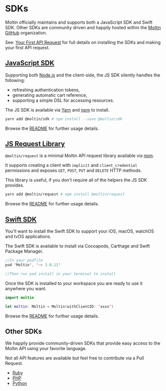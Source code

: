 # SDKs

Moltin officially maintains and supports both a JavaScript SDK and Swift SDK. Other SDKs are community driven and happily hosted within the [Moltin GitHub](https://github.com/moltin) organization.

See: [Your First API Request](../your-first-api-request/) for full details on installing the SDKs and making your first API request.

## [JavaScript SDK](https://github.com/moltin/js-sdk)

Supporting both [Node.js](https://nodejs.org) and the client-side, the JS SDK silently handles the following:

* refreshing authentication tokens,
* generating automatic cart reference,
* supporting a simple DSL for accessing resources.

The JS SDK is available via [Yarn](https://yarnpkg.com/en/package/@moltin/sdk) and [npm](https://www.npmjs.com/package/@moltin/sdk) to install.

```bash
yarn add @moltin/sdk # npm install --save @moltin/sdk
```

Browse the [README](https://github.com/moltin/js-sdk#moltin-javascript-sdk) for further usage details.

## [JS Request Library](https://github.com/moltin/moltin-request)

`@moltin/request` is a minimal Moltin API request library available via [npm](https://www.npmjs.com/package/@moltin/request). 

It supports creating a client with `implicit` and `client_credential` permissions and exposes `GET`, `POST`, `PUT` and `DELETE` HTTP methods.

This library is useful, if you don't require all of the helpers the JS SDK provides.

```bash
yarn add @moltin/request # npm install @moltin/request
```

Browse the [README](https://github.com/moltin/moltin-request#moltinrequest) for further usage details.

## [Swift SDK](https://github.com/moltin/ios-sdk)

You'll want to install the Swift SDK to support your iOS, macOS, watchOS and tvOS applications.

The Swift SDK is available to install via Cocoapods, Carthage and Swift Package Manager.

```swift
//In your podfile
pod 'Moltin', '~> 3.0.11'

//Then run pod install in your terminal to install
```

Once the SDK is installed to your workspace you are ready to use it anywhere you want.  

```swift
import moltin

let moltin: Moltin = Moltin(withClientID: 'xxxx')
```

Browse the [README](https://github.com/moltin/ios-sdk#moltin-ios-sdk) for further usage details.

## Other SDKs

We happily provide community-driven SDKs that provide easy access to the Moltin API using your favorite language.

Not all API features are available but feel free to contribute via a Pull Request.

* [Ruby](https://github.com/moltin/ruby-sdk)
* [PHP](https://github.com/moltin/php-sdk)
* [Python](https://github.com/moltin/python-sdk)

